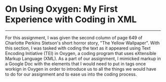 # On Using Oxygen: My First Experience with Coding in XML 

---

For this assignment, I was given the second column of page 649 of Charlotte Perkins Stetson's short horror story, "The Yellow Wallpaper". With this section, I was tasked with coding the text as it appeared using Text Encoding Initiative (TEI) in Oxygen, a coding program that uses eXtensible Markup Language (XML). As a part of our assignment, I mimicked markup in a Google Doc with the elements that I would need to put in tags once workign in Oxygen in order to introduce us to all the things we would have to do for our assignment and to ease us into the coding process. 
